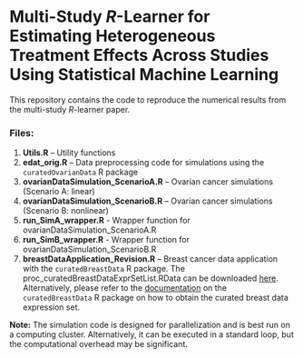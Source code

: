 # Multi-Study $R$-Learner for Estimating Heterogeneous Treatment Effects Across Studies Using Statistical Machine Learning


This repository contains the code to reproduce the numerical results from the multi-study $R$-learner paper.

### Files:
1. **Utils.R** – Utility functions
2. **edat_orig.R** – Data preprocessing code for simulations using the `curatedOvarianData` R package
3. **ovarianDataSimulation_ScenarioA.R** – Ovarian cancer simulations (Scenario A: linear)
5. **ovarianDataSimulation_ScenarioB.R** – Ovarian cancer simulations (Scenario B: nonlinear)
6. **run_SimA_wrapper.R** - Wrapper function for ovarianDataSimulation_ScenarioA.R
7. **run_SimB_wrapper.R** - Wrapper function for ovarianDataSimulation_ScenarioB.R
8. **breastDataApplication_Revision.R** – Breast cancer data application with the `curatedBreastData` R package. The proc_curatedBreastDataExprSetList.RData can be downloaded [here](https://drive.google.com/file/d/1hpY4yuBgrZRRg8r_dn_P3jbRZkIORnvl/view?usp=sharing). Alternatively, please refer to the [documentation](https://www.bioconductor.org/packages/devel/data/experiment/manuals/curatedBreastData/man/curatedBreastData.pdf) on the `curatedBreastData` R package on how to obtain the curated breast data expression set. 

**Note:** The simulation code is designed for parallelization and is best run on a computing cluster. Alternatively, it can be executed in a standard loop, but the computational overhead may be significant.
